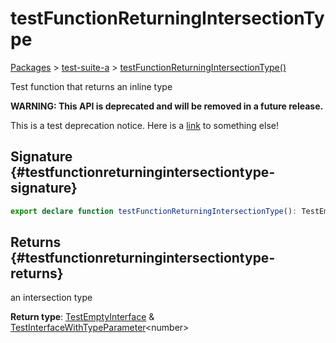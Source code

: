 # testFunctionReturningIntersectionType

[Packages](/) > [test-suite-a](/test-suite-a/) > [testFunctionReturningIntersectionType()](/test-suite-a/testfunctionreturningintersectiontype-function)

Test function that returns an inline type

**WARNING: This API is deprecated and will be removed in a future release.**

This is a test deprecation notice. Here is a [link](/test-suite-a/testfunctionreturninguniontype-function) to something else!

## Signature {#testfunctionreturningintersectiontype-signature}

```typescript
export declare function testFunctionReturningIntersectionType(): TestEmptyInterface & TestInterfaceWithTypeParameter<number>;
```

## Returns {#testfunctionreturningintersectiontype-returns}

an intersection type

**Return type**: [TestEmptyInterface](/test-suite-a/testemptyinterface-interface/) & [TestInterfaceWithTypeParameter](/test-suite-a/testinterfacewithtypeparameter-interface/)\<number>

